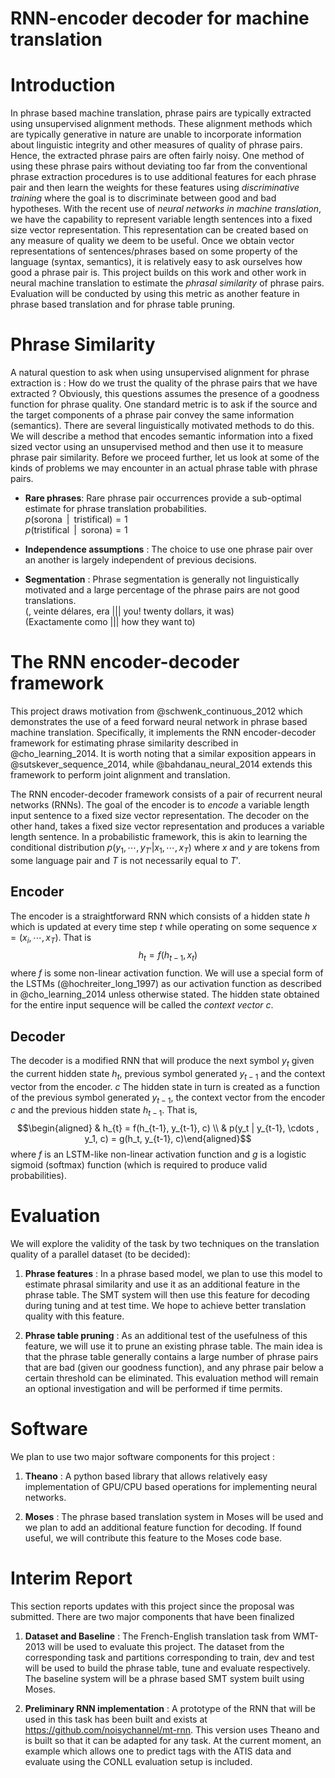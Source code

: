 # RNN-encoder decoder for machine translation

Introduction
============

In phrase based machine translation, phrase pairs are typically
extracted using unsupervised alignment methods. These alignment methods
which are typically generative in nature are unable to incorporate
information about linguistic integrity and other measures of quality of
phrase pairs. Hence, the extracted phrase pairs are often fairly noisy.
One method of using these phrase pairs without deviating too far from
the conventional phrase extraction procedures is to use additional
features for each phrase pair and then learn the weights for these
features using *discriminative training* where the goal is to
discriminate between good and bad hypotheses. With the recent use of
*neural networks in machine translation*, we have the capability to
represent variable length sentences into a fixed size vector
representation. This representation can be created based on any measure
of quality we deem to be useful. Once we obtain vector representations
of sentences/phrases based on some property of the language (syntax,
semantics), it is relatively easy to ask ourselves how good a phrase
pair is. This project builds on this work and other work in neural
machine translation to estimate the *phrasal similarity* of phrase
pairs. Evaluation will be conducted by using this metric as another
feature in phrase based translation and for phrase table pruning.

Phrase Similarity
=================

A natural question to ask when using unsupervised alignment for phrase
extraction is : How do we trust the quality of the phrase pairs that we
have extracted ? Obviously, this questions assumes the presence of a
goodness function for phrase quality. One standard metric is to ask if
the source and the target components of a phrase pair convey the same
information (semantics). There are several linguistically motivated
methods to do this. We will describe a method that encodes semantic
information into a fixed sized vector using an unsupervised method and
then use it to measure phrase pair similarity. Before we proceed
further, let us look at some of the kinds of problems we may encounter
in an actual phrase table with phrase pairs.

-   **Rare phrases**: Rare phrase pair occurrences provide a sub-optimal
    estimate for phrase translation probabilities.\
    $p(\text{sorona} \;\;|\;\; \text{tristifical}) = 1$\
    $p(\text{tristifical} \;\;|\;\; \text{sorona}) = 1$

-   **Independence assumptions** : The choice to use one phrase pair
    over an another is largely independent of previous decisions.

-   **Segmentation** : Phrase segmentation is generally not
    linguistically motivated and a large percentage of the phrase pairs
    are not good translations.\
    (, veinte délares, era ||| you! twenty dollars, it was)\
    (Exactamente como ||| how they want to)

The RNN encoder-decoder framework
=================================

This project draws motivation from @schwenk_continuous_2012 which
demonstrates the use of a feed forward neural network in phrase based
machine translation. Specifically, it implements the RNN encoder-decoder
framework for estimating phrase similarity described in
@cho_learning_2014. It is worth noting that a similar exposition appears
in @sutskever_sequence_2014, while @bahdanau_neural_2014 extends this
framework to perform joint alignment and translation.

The RNN encoder-decoder framework consists of a pair of recurrent neural
networks (RNNs). The goal of the encoder is to *encode* a variable
length input sentence to a fixed size vector representation. The decoder
on the other hand, takes a fixed size vector representation and produces
a variable length sentence. In a probabilistic framework, this is akin
to learning the conditional distribution
$p(y_1, \cdots , y_{T'} | x_1, \cdots , x_{T})$ where $x$ and $y$ are
tokens from some language pair and $T$ is not necessarily equal to $T'$.

Encoder
-------

The encoder is a straightforward RNN which consists of a hidden state
$h$ which is updated at every time step $t$ while operating on some
sequence $x = (x_i,\cdots,x_T)$. That is
$$h_{t} = f(h_{t-1}, x_t) \nonumber$$ where $f$ is some non-linear
activation function. We will use a special form of the LSTMs
(@hochreiter_long_1997) as our activation function as described in
@cho_learning_2014 unless otherwise stated. The hidden state obtained
for the entire input sequence will be called the *context vector* $c$.

Decoder
-------

The decoder is a modified RNN that will produce the next symbol $y_t$
given the current hidden state $h_t$, previous symbol generated
$y_{t-1}$ and the context vector from the encoder. $c$ The hidden state
in turn is created as a function of the previous symbol generated
$y_{t-1}$, the context vector from the encoder $c$ and the previous
hidden state $h_{t-1}$. That is, $$\begin{aligned}
  & h_{t} = f(h_{t-1}, y_{t-1}, c) \\
  & p(y_t | y_{t-1}, \cdots , y_1, c) = g(h_t, y_{t-1}, c)\end{aligned}$$
where $f$ is an LSTM-like non-linear activation function and $g$ is a
logistic sigmoid (softmax) function (which is required to produce valid
probabilities).

Evaluation
==========

We will explore the validity of the task by two techniques on the
translation quality of a parallel dataset (to be decided):

1.  **Phrase features** : In a phrase based model, we plan to use this
    model to estimate phrasal similarity and use it as an additional
    feature in the phrase table. The SMT system will then use this
    feature for decoding during tuning and at test time. We hope to
    achieve better translation quality with this feature.

2.  **Phrase table pruning** : As an additional test of the usefulness
    of this feature, we will use it to prune an existing phrase table.
    The main idea is that the phrase table generally contains a large
    number of phrase pairs that are bad (given our goodness function),
    and any phrase pair below a certain threshold can be eliminated.
    This evaluation method will remain an optional investigation and
    will be performed if time permits.

Software
========

We plan to use two major software components for this project :

1.  **Theano** : A python based library that allows relatively easy
    implementation of GPU/CPU based operations for implementing neural
    networks.

2.  **Moses** : The phrase based translation system in Moses will be
    used and we plan to add an additional feature function for decoding.
    If found useful, we will contribute this feature to the Moses code
    base.

Interim Report
==============

This section reports updates with this project since the proposal was
submitted. There are two major components that have been finalized

1.  **Dataset and Baseline** : The French-English translation task from
    WMT-2013 will be used to evaluate this project. The dataset from the
    corresponding task and partitions corresponding to train, dev and
    test will be used to build the phrase table, tune and evaluate
    respectively. The baseline system will be a phrase based SMT system
    built using Moses.

2.  **Preliminary RNN implementation** : A prototype of the RNN that
    will be used in this task has been built and exists at
    <https://github.com/noisychannel/mt-rnn>. This version uses Theano
    and is built so that it can be adapted for any task. At the current
    moment, an example which allows one to predict tags with the ATIS
    data and evaluate using the CONLL evaluation setup is included.
